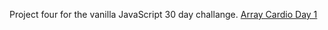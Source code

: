 Project four for the vanilla JavaScript 30 day challange.
[Array Cardio Day 1](https://elreyb.github.io/Array-Cardio-Day-1/)
